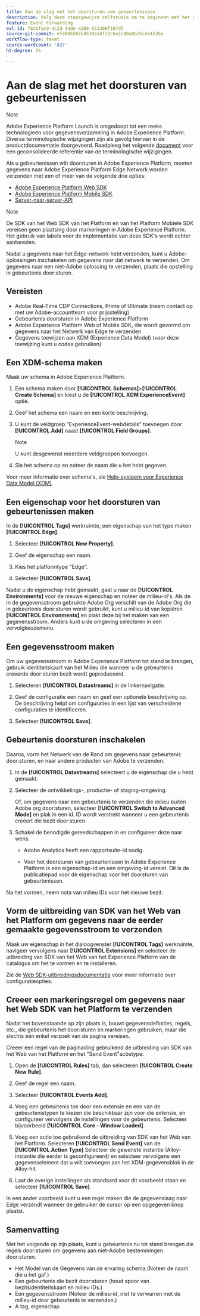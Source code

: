 ```yaml
---
title: Aan de slag met het doorsturen van gebeurtenissen
description: Volg deze stapsgewijze zelfstudie om te beginnen met het doorsturen van gebeurtenissen in Adobe Experience Platform.
feature: Event Forwarding
exl-id: f82bfac9-dc2d-44de-a308-651300f107df
source-git-commit: efe88b582b4539a14f32c6e2c80a8b35cde1626e
workflow-type: tm+mt
source-wordcount: '837'
ht-degree: 1%

---
```


# Aan de slag met het doorsturen van gebeurtenissen

>[!NOTE]
>
>Adobe Experience Platform Launch is omgedoopt tot een reeks technologieën voor gegevensverzameling in Adobe Experience Platform. Diverse terminologische wijzigingen zijn als gevolg hiervan in de productdocumentatie doorgevoerd. Raadpleeg het volgende [document](../../term-updates.md) voor een geconsolideerde referentie van de terminologische wijzigingen.

Als u gebeurtenissen wilt doorsturen in Adobe Experience Platform, moeten gegevens naar Adobe Experience Platform Edge Network worden verzonden met een of meer van de volgende drie opties:

* [Adobe Experience Platform Web SDK](../../extensions/client/web-sdk/overview.md)
* [Adobe Experience Platform Mobile SDK](https://sdkdocs.com)
* [Server-naar-server-API](https://experienceleague.adobe.com/docs/audience-manager/user-guide/api-and-sdk-code/dcs/dcs-apis/dcs-s2s.html?lang=en)

>[!NOTE]
>De SDK van het Web SDK van het Platform en van het Platform Mobiele SDK vereisen geen plaatsing door markeringen in Adobe Experience Platform. Het gebruik van labels voor de implementatie van deze SDK&#39;s wordt echter aanbevolen.

Nadat u gegevens naar het Edge-netwerk hebt verzonden, kunt u Adobe-oplossingen inschakelen om gegevens naar dat netwerk te verzenden. Om gegevens naar een niet-Adobe oplossing te verzenden, plaats die opstelling in gebeurtenis door:sturen.

## Vereisten

* Adobe Real-Time CDP Connections, Prime of Ultimate (neem contact op met uw Adobe-accountteam voor prijsstelling)
* Gebeurtenis doorsturen in Adobe Experience Platform
* Adobe Experience Platform Web of Mobile SDK, die wordt gevormd om gegevens naar het Netwerk van Edge te verzenden
* Gegevens toewijzen aan XDM (Experience Data Model) (voor deze toewijzing kunt u codes gebruiken)

## Een XDM-schema maken

Maak uw schema in Adobe Experience Platform.

1. Een schema maken door **[!UICONTROL Schemas]**>**[!UICONTROL Create Schema]** en kiest u de **[!UICONTROL XDM ExperienceEvent]** optie.

1. Geef het schema een naam en een korte beschrijving.

1. U kunt de veldgroep &quot;ExperienceEvent-webdetails&quot; toevoegen door **[!UICONTROL Add]** naast **[!UICONTROL Field Groups]**.

   >[!NOTE]
   >
   >U kunt desgewenst meerdere veldgroepen toevoegen.

1. Sla het schema op en noteer de naam die u het hebt gegeven.

Voor meer informatie over schema&#39;s, zie [Help-systeem voor Experience Data Model (XDM)](https://experienceleague.adobe.com/docs/experience-platform/xdm/home.html?lang=nl).

## Een eigenschap voor het doorsturen van gebeurtenissen maken

In de **[!UICONTROL Tags]** werkruimte, een eigenschap van het type maken **[!UICONTROL Edge]**.

1. Selecteer **[!UICONTROL New Property]**.

1. Geef de eigenschap een naam.

1. Kies het platformtype &quot;Edge&quot;.

1. Selecteer **[!UICONTROL Save]**.

Nadat u de eigenschap hebt gemaakt, gaat u naar de **[!UICONTROL Environments]** voor de nieuwe eigenschap en noteer de milieu-id&#39;s. Als de in de gegevensstroom gebruikte Adobe Org verschilt van de Adobe Org die in gebeurtenis door:sturen wordt gebruikt, kunt u milieu-id van kopiëren **[!UICONTROL Environments]** en plakt deze bij het maken van een gegevensstroom. Anders kunt u de omgeving selecteren in een vervolgkeuzemenu.

## Een gegevensstroom maken

Om uw gegevensstroom in Adobe Experience Platform tot stand te brengen, gebruik identiteitskaart van het Milieu die wanneer u de gebeurtenis creeerde door:sturen bezit wordt geproduceerd.

1. Selecteren **[!UICONTROL Datastreams]** in de linkernavigatie.

1. Geef de configuratie een naam en geef een optionele beschrijving op.
De beschrijving helpt om configuraties in een lijst van verscheidene configuraties te identificeren.

1. Selecteer **[!UICONTROL Save]**.

## Gebeurtenis doorsturen inschakelen

Daarna, vorm het Netwerk van de Rand om gegevens naar gebeurtenis door:sturen, en naar andere producten van Adobe te verzenden.

1. In de **[!UICONTROL Datastreams]** selecteert u de eigenschap die u hebt gemaakt.

1. Selecteer de ontwikkelings-, productie- of staging-omgeving.

   Of, om gegevens naar een gebeurtenis te verzenden die milieu buiten Adobe org door:sturen, selecteer **[!UICONTROL Switch to Advanced Mode]** en plak in een id. ID wordt verstrekt wanneer u een gebeurtenis creeert die bezit door:sturen.

1. Schakel de benodigde gereedschappen in en configureer deze naar wens.

   * Adobe Analytics heeft een rapportsuite-id nodig.

   * Voor het doorsturen van gebeurtenissen in Adobe Experience Platform is een eigenschap-id en een omgeving-id vereist. Dit is de publicatiepad voor de eigenschap voor het doorsturen van gebeurtenissen.

Na het vormen, neem nota van milieu IDs voor het nieuwe bezit.

## Vorm de uitbreiding van SDK van het Web van het Platform om gegevens naar de eerder gemaakte gegevensstroom te verzenden

Maak uw eigenschap in het dialoogvenster **[!UICONTROL Tags]** werkruimte, navigeer vervolgens naar **[!UICONTROL Extensions]** en selecteer de uitbreiding van SDK van het Web van het Experience Platform van de catalogus om het te vormen en te installeren.

Zie de [Web SDK-uitbreidingsdocumentatie](../../extensions/client/web-sdk/overview.md) voor meer informatie over configuratieopties.

## Creeer een markeringsregel om gegevens naar het Web SDK van het Platform te verzenden

Nadat het bovenstaande op zijn plaats is, bouwt gegevensdefinities, regels, etc., die gebeurtenis het door:sturen en markeringen gebruiken, maar die slechts één enkel verzoek van de pagina vereisen.

Creeer een regel van de paginading gebruikend de uitbreiding van SDK van het Web van het Platform en het &quot;Send Event&quot;actietype:

1. Open de **[!UICONTROL Rules]** tab, dan selecteren **[!UICONTROL Create New Rule]**.

1. Geef de regel een naam.

1. Selecteer **[!UICONTROL Events Add]**.

1. Voeg een gebeurtenis toe door een extensie en een van de gebeurtenistypen te kiezen die beschikbaar zijn voor die extensie, en configureer vervolgens de instellingen voor de gebeurtenis. Selecteer bijvoorbeeld **[!UICONTROL Core - Window Loaded]**.

1. Voeg een actie toe gebruikend de uitbreiding van SDK van het Web van het Platform. Selecteren **[!UICONTROL Send Event]** van de **[!UICONTROL Action Type]** Selecteer de gewenste instantie (Alloy-instantie die eerder is geconfigureerd) en selecteer vervolgens een gegevenselement dat u wilt toevoegen aan het XDM-gegevensblok in de Alloy-hit.

1. Laat de overige instellingen als standaard voor dit voorbeeld staan en selecteer **[!UICONTROL Save]**.

In een ander voorbeeld kunt u een regel maken die de gegevenslaag naar Edge verzendt wanneer de gebruiker de cursor op een opgegeven knop plaatst.

## Samenvatting

Met het volgende op zijn plaats, kunt u gebeurtenis nu tot stand brengen die regels door:sturen om gegevens aan niet-Adobe bestemmingen door:sturen.

* Het Model van de Gegevens van de ervaring schema (Noteer de naam die u het gaf.)
* Een gebeurtenis die bezit door:sturen (houd spoor van bezitsidentiteitskaart en milieu IDs.)
* Een gegevensstroom (Noteer de milieu-id, niet te verwarren met de milieu-id door gebeurtenis te verzenden.)
* A tag, eigenschap
